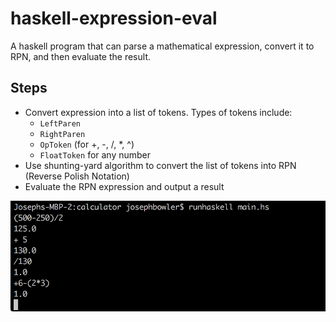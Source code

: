 # haskell-expression-eval
A haskell program that can parse a mathematical expression, convert it to RPN, and then evaluate the result.

## Steps
 * Convert expression into a list of tokens.  Types of tokens include:
   * `LeftParen`
   * `RightParen`
   * `OpToken` (for +, -, /, \*, ^)
   * `FloatToken` for any number
 * Use shunting-yard algorithm to convert the list of tokens into RPN (Reverse Polish Notation)
 * Evaluate the RPN expression and output a result

![Calculator Example](./calculator-example.png)
